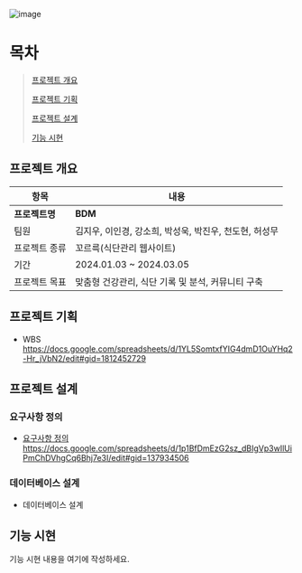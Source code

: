 ![image](https://github.com/hykim-king/BDM/assets/149756940/9377dd64-d2a3-47ef-84d4-1be7bf801737)



# 목차

>  [프로젝트 개요](#프로젝트-개요)
> 
>  [프로젝트 기획](#프로젝트-기획)
> 
>  [프로젝트 설계](#프로젝트-설계)
> 
>  [기능 시현](#기능-시현)

## 프로젝트 개요

| 항목          | 내용                                      |
|--------------|------------------------------------------|
| **프로젝트명**   | **BDM**                                      |
| 팀원         | 김지우, 이인경, 강소희, 박성욱, 박진우, 천도현, 허성무 |
| 프로젝트 종류| 꼬르륵(식단관리 웹사이트)                         |
| 기간         | 2024.01.03 ~ 2024.03.05                  |
| 프로젝트 목표| 맞춤형 건강관리, 식단 기록 및 분석, 커뮤니티 구축 |




## 프로젝트 기획

- WBS
    https://docs.google.com/spreadsheets/d/1YL5SomtxfYIG4dmD1OuYHq2-Hr_jVbN2/edit#gid=1812452729

## 프로젝트 설계


    

### 요구사항 정의

- [요구사항 정의](https://docs.google.com/spreadsheets/d/1p1BfDmEzG2sz_dBIgVp3wIlUiPmChDVhgCq6Bhj7e3I/edit#gid=137934506)https://docs.google.com/spreadsheets/d/1p1BfDmEzG2sz_dBIgVp3wIlUiPmChDVhgCq6Bhj7e3I/edit#gid=137934506

### 데이터베이스 설계

- 데이터베이스 설계


## 기능 시현

기능 시현 내용을 여기에 작성하세요.

